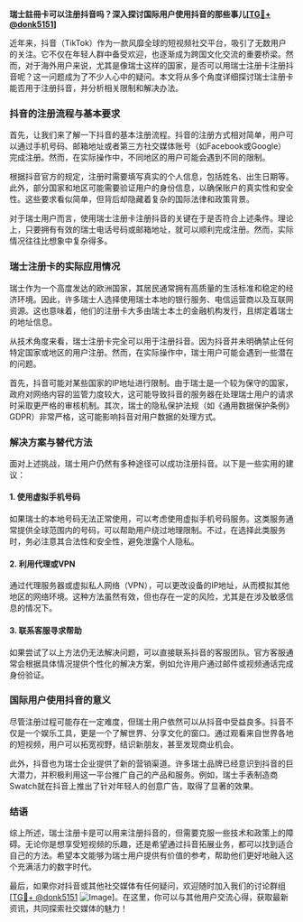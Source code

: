 **瑞士註冊卡可以注册抖音吗？深入探讨国际用户使用抖音的那些事儿[[TG💪+ @donk5151](https://t.me/s/donk5151)]**

近年来，抖音（TikTok）作为一款风靡全球的短视频社交平台，吸引了无数用户的关注。它不仅在年轻人群中备受欢迎，也逐渐成为跨国文化交流的重要桥梁。然而，对于海外用户来说，尤其是像瑞士这样的国家，是否可以用瑞士注册卡注册抖音呢？这一问题成为了不少人心中的疑问。本文将从多个角度详细探讨瑞士注册卡能否用于注册抖音，并分析相关限制和解决办法。

### 抖音的注册流程与基本要求

首先，让我们来了解一下抖音的基本注册流程。抖音的注册方式相对简单，用户可以通过手机号码、邮箱地址或者第三方社交媒体账号（如Facebook或Google）完成注册。然而，在实际操作中，不同地区的用户可能会遇到不同的限制。

根据抖音官方的规定，注册时需要填写真实的个人信息，包括姓名、出生日期等。此外，部分国家和地区可能需要验证用户的身份信息，以确保账户的真实性和安全性。这些要求看似简单，但背后却隐藏着复杂的国际法律和政策背景。

对于瑞士用户而言，使用瑞士注册卡注册抖音的关键在于是否符合上述条件。理论上，只要拥有有效的瑞士电话号码或邮箱地址，就可以顺利完成注册。然而，实际情况往往比想象中复杂得多。

### 瑞士注册卡的实际应用情况

瑞士作为一个高度发达的欧洲国家，其居民通常拥有高质量的生活标准和稳定的经济环境。因此，许多瑞士人选择使用瑞士本地的银行服务、电信运营商以及互联网资源。这也意味着，他们的注册卡大多由瑞士本土的金融机构发行，且绑定着瑞士的地址信息。

从技术角度来看，瑞士注册卡完全可以用于注册抖音。因为抖音并未明确禁止任何特定国家或地区的用户注册。然而，在实际操作中，瑞士用户可能会遇到一些潜在的问题。

首先，抖音可能对某些国家的IP地址进行限制。由于瑞士是一个较为保守的国家，政府对网络内容的监管力度较大，这可能导致抖音的服务器在处理瑞士用户的请求时采取更严格的审核机制。其次，瑞士的隐私保护法规（如《通用数据保护条例》GDPR）非常严格，这可能影响抖音对用户数据的处理方式。

### 解决方案与替代方法

面对上述挑战，瑞士用户仍然有多种途径可以成功注册抖音。以下是一些实用的建议：

#### 1. 使用虚拟手机号码
如果瑞士的本地号码无法正常使用，可以考虑使用虚拟手机号码服务。这类服务通常提供全球范围内的号码，可以帮助用户绕过地理限制。不过，在选择此类服务时，务必注意其合法性和安全性，避免泄露个人隐私。

#### 2. 利用代理或VPN
通过代理服务器或虚拟私人网络（VPN），可以更改设备的IP地址，从而模拟其他地区的网络环境。这种方法虽然有效，但也存在一定的风险，尤其是在涉及敏感信息的情况下。

#### 3. 联系客服寻求帮助
如果尝试了以上方法仍无法解决问题，可以直接联系抖音的客服团队。官方客服通常会根据具体情况提供个性化的解决方案，例如允许用户通过邮件或视频通话完成身份验证。

### 国际用户使用抖音的意义

尽管注册过程可能存在一定难度，但瑞士用户依然可以从抖音中受益良多。抖音不仅是一个娱乐工具，更是一个了解世界、分享文化的窗口。通过观看来自世界各地的短视频，用户可以拓宽视野，结识新朋友，甚至发现商业机会。

此外，抖音也为瑞士企业提供了新的营销渠道。许多瑞士品牌已经意识到抖音的巨大潜力，并积极利用这一平台推广自己的产品和服务。例如，瑞士手表制造商Swatch就在抖音上推出了针对年轻人的创意广告，取得了显著的效果。

### 结语

综上所述，瑞士注册卡是可以用来注册抖音的，但需要克服一些技术和政策上的障碍。无论你是想享受短视频的乐趣，还是希望通过抖音拓展业务，都可以找到适合自己的方法。希望本文能够为瑞士用户提供有价值的参考，帮助他们更好地融入这个充满活力的数字时代。

最后，如果你对抖音或其他社交媒体有任何疑问，欢迎随时加入我们的讨论群组[[TG💪+ @donk5151](https://t.me/s/donk5151) ![Image](https://i.postimg.cc/rwNCRYN7/Snipaste-2025-04-30-17-27-05.png)]。在这里，你可以与其他用户交流心得，获取最新资讯，共同探索社交媒体的魅力！